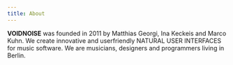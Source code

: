 ```yaml
--- 
title: About
---
```


**VOIDNOISE** was founded in 2011 by Matthias Georgi, Ina Keckeis and
Marco Kuhn. We create innovative and userfriendly NATURAL USER
INTERFACES for music software. We are musicians, designers and
programmers living in Berlin.
